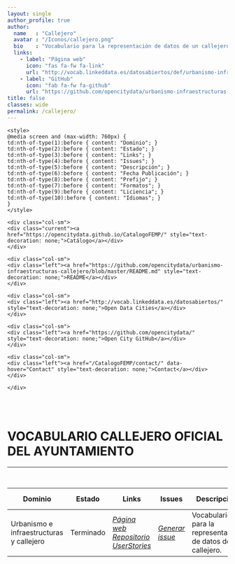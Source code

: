 ```yaml
---
layout: single
author_profile: true 
author:
  name   : "Callejero"
  avatar : "/Iconos/callejero.png"
  bio    : "Vocabulario para la representación de datos de un callejero."
  links:
    - label: "Página web"
      icon: "fas fa-fw fa-link"
      url: "http://vocab.linkeddata.es/datosabiertos/def/urbanismo-infraestructuras/callejero/index-en.html"
    - label: "GitHub"
      icon: "fab fa-fw fa-github"
      url: "https://github.com/opencitydata/urbanismo-infraestructuras-callejero"
title: false
classes: wide
permalink: /callejero/
---
```




<head>

	<style>	
	@media screen and (max-width: 760px) {
	td:nth-of-type(1):before { content: "Dominio"; }
	td:nth-of-type(2):before { content: "Estado"; }
	td:nth-of-type(3):before { content: "Links"; }	
	td:nth-of-type(4):before { content: "Issues"; }
	td:nth-of-type(5):before { content: "Descripción"; }	
	td:nth-of-type(6):before { content: "Fecha Publicación"; }
	td:nth-of-type(8):before { content: "Prefijo"; }
	td:nth-of-type(7):before { content: "Formatos"; }
	td:nth-of-type(9):before { content: "Liciencia"; }
	td:nth-of-type(10):before { content: "Idiomas"; }	
	}
	</style>
  
<link rel="stylesheet" href="https://maxcdn.bootstrapcdn.com/bootstrap/4.0.0/css/bootstrap.min.css" integrity="sha384-Gn5384xqQ1aoWXA+058RXPxPg6fy4IWvTNh0E263XmFcJlSAwiGgFAW/dAiS6JXm" crossorigin="anonymous"/>
	
<link href="/CatalogoFEMP/stylesheet.css" rel="stylesheet"/>

<nav>
<div class="navMenu">
	<div class="row">  
		
	<div class="col-sm">
	<div class="current"><a href="https://opencitydata.github.io/CatalogoFEMP/" style="text-decoration: none;">Catálogo</a></div>
	</div>
		
	<div class="col-sm">
  	<div class="left"><a href="https://github.com/opencitydata/urbanismo-infraestructuras-callejero/blob/master/README.md" style="text-decoration: none;">README</a></div>
	</div> 
		
	<div class="col-sm">
	<div class="left"><a href="http://vocab.linkeddata.es/datosabiertos/" style="text-decoration: none;">Open Data Cities</a></div>
	</div>
		
	<div class="col-sm">
	<div class="left"><a href="https://github.com/opencitydata/" style="text-decoration: none;">Open City GitHub</a></div>
	</div>
		
	<div class="col-sm">
	<div class="left"><a href="/CatalogoFEMP/contact/" data-hover="Contact" style="text-decoration: none;">Contact</a></div>
	</div>
		
	</div>
</div>     
</nav>
	<br><br>
	
  
</head>


<div id="bodyid">
<link href="stylesheet.css" rel="stylesheet"/>

<h1> VOCABULARIO CALLEJERO OFICIAL DEL AYUNTAMIENTO </h1>
</div>
  
---

&nbsp;
 

  
  
| Dominio |  Estado  |   Links   |   Issues   |   Descripción   |  Fecha Publicación |   Prefijo   | Formatos |   Liciencia | Idiomas   | 
| -------- | -------- | --------- | ---------- | --------------- | -------- | --------- | -------- | --------- | ---------- | 
| Urbanismo e infraestructuras  y    callejero | Terminado | *[Página web](http://vocab.linkeddata.es/datosabiertos/def/urbanismo-infraestructuras/callejero/index-en.html)* *[Repositorio](https://github.com/opencitydata/urbanismo-infraestructuras-callejero)*  *[UserStories](https://github.com/opencitydata/urbanismo-infraestructuras-callejero/blob/master/documents/userstories-sparql.md)*  |  *[Generar issue](https://github.com/opencitydata/urbanismo-infraestructuras-callejero/issues)*   | Vocabulario para la representación de datos de un callejero.  | 03/2014 | escjr | rdf+xml   html   turtle | CC-BY  | es |
 
 
  

 

 
&nbsp;

